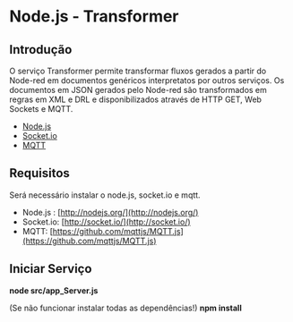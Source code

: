 Node.js - Transformer
================

Introdução
------------

O serviço Transformer permite transformar fluxos gerados a partir do Node-red em documentos genéricos interpretatos por outros serviços.
Os documentos em JSON gerados pelo Node-red são transformados em regras em XML e DRL e disponibilizados através de HTTP GET, Web Sockets e MQTT. 

- [Node.js](http://nodejs.org/)
- [Socket.io](http://socket.io/)
- [MQTT](https://github.com/mqttjs/MQTT.js)


Requisitos
------------

Será necessário instalar o node.js, socket.io e mqtt. 

- Node.js :  [http://nodejs.org/](http://nodejs.org/)
- Socket.io:  [http://socket.io/](http://socket.io/)
- MQTT:  [https://github.com/mqttjs/MQTT.js](https://github.com/mqttjs/MQTT.js)


Iniciar Serviço
------------

**node src/app_Server.js**

(Se não funcionar instalar todas as dependências!)
**npm install**